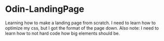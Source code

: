 # Odin-LandingPage
Learning how to make a landing page from scratch. I need to learn how to optimize my css, but I got the format of the page down. Also note: I need to learn how to not hard code how big elements should be. 
